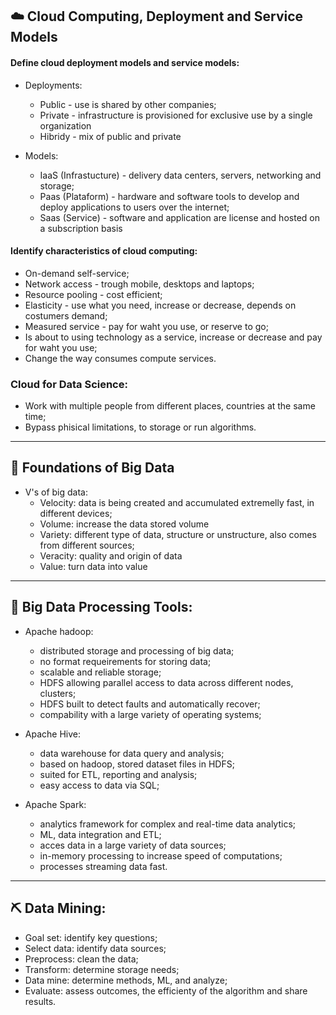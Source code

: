☁️ Cloud Computing, Deployment and Service Models
--

#### Define cloud deployment models and service models:

- Deployments:
    
    - Public - use is shared by other companies;
    - Private - infrastructure is provisioned for exclusive use by a single organization
    - Hibridy - mix of public and private

- Models:

    - IaaS (Infrastucture) - delivery data centers, servers, networking and storage;
    - Paas (Plataform) - hardware and software tools to develop and deploy applications to users over the internet; 
    - Saas (Service) - software and application are license and hosted on a subscription basis 

#### Identify characteristics of cloud computing:

- On-demand self-service;
- Network access - trough mobile, desktops and laptops;
- Resource pooling - cost efficient;
- Elasticity - use what you need, increase or decrease, depends on costumers demand;
- Measured service - pay for waht you use, or reserve to go;
- Is about to using technology as a service, increase or decrease and pay for waht you use;
- Change the way consumes compute services.

### Cloud for Data Science:
- Work with multiple people from different places, countries at the same time;
- Bypass phisical limitations, to storage or run algorithms.
---

🎲 Foundations of Big Data
--

- V's of big data:
    - Velocity: data is being created and accumulated extremelly fast, in different devices;
    - Volume: increase the data stored volume
    - Variety: different type of data, structure or unstructure, also comes from different sources;
    - Veracity: quality and origin of data
    - Value: turn data into value

---

🧰 Big Data Processing Tools:
--

- Apache hadoop:
    - distributed storage and processing of big data;
    - no format requeirements for storing data;
    - scalable and reliable storage;
    - HDFS allowing parallel access to data across different nodes, clusters;
    - HDFS built to detect faults and automatically recover;
    - compability with a large variety of operating systems;

- Apache Hive:
    - data warehouse for data query and analysis;
    - based on hadoop, stored dataset files in HDFS;
    - suited for ETL, reporting and analysis;
    - easy access to data via SQL;

- Apache Spark:
    - analytics framework for complex and real-time data analytics;
    - ML, data integration and ETL;
    - acces data in a large variety of data sources;
    - in-memory processing to increase speed of computations;
    - processes streaming data fast.
---

⛏️ Data Mining:
--

- Goal set: identify key questions;
- Select data: identify data sources; 
- Preprocess: clean the data; 
- Transform: determine storage needs;
- Data mine: determine methods, ML, and analyze;
- Evaluate: assess outcomes, the efficienty of the algorithm and share results.
